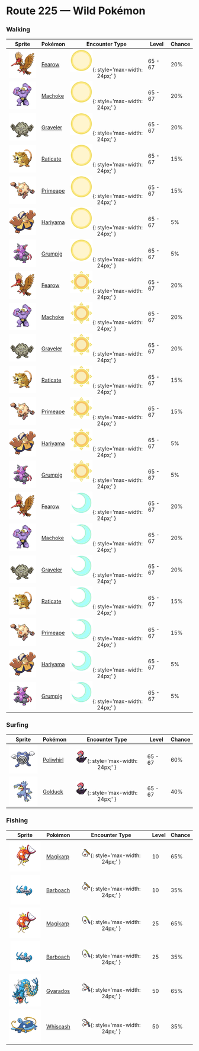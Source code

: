 # Route 225 — Wild Pokémon

### Walking

| Sprite | Pokémon | Encounter Type | Level | Chance |
|:------:|---------|:--------------:|-------|--------|
| ![Fearow](../../assets/sprites/fearow/front.gif "Fearow") | [Fearow](../../pokemon/fearow.md/) | ![Morning](../../assets/encounter_types/morning.png "Morning"){: style='max-width: 24px;' } | 65 - 67 | 20% |
| ![Machoke](../../assets/sprites/machoke/front.gif "Machoke") | [Machoke](../../pokemon/machoke.md/) | ![Morning](../../assets/encounter_types/morning.png "Morning"){: style='max-width: 24px;' } | 65 - 67 | 20% |
| ![Graveler](../../assets/sprites/graveler/front.gif "Graveler") | [Graveler](../../pokemon/graveler.md/) | ![Morning](../../assets/encounter_types/morning.png "Morning"){: style='max-width: 24px;' } | 65 - 67 | 20% |
| ![Raticate](../../assets/sprites/raticate/front.gif "Raticate") | [Raticate](../../pokemon/raticate.md/) | ![Morning](../../assets/encounter_types/morning.png "Morning"){: style='max-width: 24px;' } | 65 - 67 | 15% |
| ![Primeape](../../assets/sprites/primeape/front.gif "Primeape") | [Primeape](../../pokemon/primeape.md/) | ![Morning](../../assets/encounter_types/morning.png "Morning"){: style='max-width: 24px;' } | 65 - 67 | 15% |
| ![Hariyama](../../assets/sprites/hariyama/front.gif "Hariyama") | [Hariyama](../../pokemon/hariyama.md/) | ![Morning](../../assets/encounter_types/morning.png "Morning"){: style='max-width: 24px;' } | 65 - 67 | 5% |
| ![Grumpig](../../assets/sprites/grumpig/front.gif "Grumpig") | [Grumpig](../../pokemon/grumpig.md/) | ![Morning](../../assets/encounter_types/morning.png "Morning"){: style='max-width: 24px;' } | 65 - 67 | 5% |
| ![Fearow](../../assets/sprites/fearow/front.gif "Fearow") | [Fearow](../../pokemon/fearow.md/) | ![Day](../../assets/encounter_types/day.png "Day"){: style='max-width: 24px;' } | 65 - 67 | 20% |
| ![Machoke](../../assets/sprites/machoke/front.gif "Machoke") | [Machoke](../../pokemon/machoke.md/) | ![Day](../../assets/encounter_types/day.png "Day"){: style='max-width: 24px;' } | 65 - 67 | 20% |
| ![Graveler](../../assets/sprites/graveler/front.gif "Graveler") | [Graveler](../../pokemon/graveler.md/) | ![Day](../../assets/encounter_types/day.png "Day"){: style='max-width: 24px;' } | 65 - 67 | 20% |
| ![Raticate](../../assets/sprites/raticate/front.gif "Raticate") | [Raticate](../../pokemon/raticate.md/) | ![Day](../../assets/encounter_types/day.png "Day"){: style='max-width: 24px;' } | 65 - 67 | 15% |
| ![Primeape](../../assets/sprites/primeape/front.gif "Primeape") | [Primeape](../../pokemon/primeape.md/) | ![Day](../../assets/encounter_types/day.png "Day"){: style='max-width: 24px;' } | 65 - 67 | 15% |
| ![Hariyama](../../assets/sprites/hariyama/front.gif "Hariyama") | [Hariyama](../../pokemon/hariyama.md/) | ![Day](../../assets/encounter_types/day.png "Day"){: style='max-width: 24px;' } | 65 - 67 | 5% |
| ![Grumpig](../../assets/sprites/grumpig/front.gif "Grumpig") | [Grumpig](../../pokemon/grumpig.md/) | ![Day](../../assets/encounter_types/day.png "Day"){: style='max-width: 24px;' } | 65 - 67 | 5% |
| ![Fearow](../../assets/sprites/fearow/front.gif "Fearow") | [Fearow](../../pokemon/fearow.md/) | ![Night](../../assets/encounter_types/night.png "Night"){: style='max-width: 24px;' } | 65 - 67 | 20% |
| ![Machoke](../../assets/sprites/machoke/front.gif "Machoke") | [Machoke](../../pokemon/machoke.md/) | ![Night](../../assets/encounter_types/night.png "Night"){: style='max-width: 24px;' } | 65 - 67 | 20% |
| ![Graveler](../../assets/sprites/graveler/front.gif "Graveler") | [Graveler](../../pokemon/graveler.md/) | ![Night](../../assets/encounter_types/night.png "Night"){: style='max-width: 24px;' } | 65 - 67 | 20% |
| ![Raticate](../../assets/sprites/raticate/front.gif "Raticate") | [Raticate](../../pokemon/raticate.md/) | ![Night](../../assets/encounter_types/night.png "Night"){: style='max-width: 24px;' } | 65 - 67 | 15% |
| ![Primeape](../../assets/sprites/primeape/front.gif "Primeape") | [Primeape](../../pokemon/primeape.md/) | ![Night](../../assets/encounter_types/night.png "Night"){: style='max-width: 24px;' } | 65 - 67 | 15% |
| ![Hariyama](../../assets/sprites/hariyama/front.gif "Hariyama") | [Hariyama](../../pokemon/hariyama.md/) | ![Night](../../assets/encounter_types/night.png "Night"){: style='max-width: 24px;' } | 65 - 67 | 5% |
| ![Grumpig](../../assets/sprites/grumpig/front.gif "Grumpig") | [Grumpig](../../pokemon/grumpig.md/) | ![Night](../../assets/encounter_types/night.png "Night"){: style='max-width: 24px;' } | 65 - 67 | 5% |

### Surfing

| Sprite | Pokémon | Encounter Type | Level | Chance |
|:------:|---------|:--------------:|-------|--------|
| ![Poliwhirl](../../assets/sprites/poliwhirl/front.gif "Poliwhirl") | [Poliwhirl](../../pokemon/poliwhirl.md/) | ![Surf](../../assets/encounter_types/surf.png "Surf"){: style='max-width: 24px;' } | 65 - 67 | 60% |
| ![Golduck](../../assets/sprites/golduck/front.gif "Golduck") | [Golduck](../../pokemon/golduck.md/) | ![Surf](../../assets/encounter_types/surf.png "Surf"){: style='max-width: 24px;' } | 65 - 67 | 40% |

### Fishing

| Sprite | Pokémon | Encounter Type | Level | Chance |
|:------:|---------|:--------------:|-------|--------|
| ![Magikarp](../../assets/sprites/magikarp/front.gif "Magikarp") | [Magikarp](../../pokemon/magikarp.md/) | ![Old Rod](../../assets/encounter_types/old_rod.png "Old Rod"){: style='max-width: 24px;' } | 10 | 65% |
| ![Barboach](../../assets/sprites/barboach/front.gif "Barboach") | [Barboach](../../pokemon/barboach.md/) | ![Old Rod](../../assets/encounter_types/old_rod.png "Old Rod"){: style='max-width: 24px;' } | 10 | 35% |
| ![Magikarp](../../assets/sprites/magikarp/front.gif "Magikarp") | [Magikarp](../../pokemon/magikarp.md/) | ![Good Rod](../../assets/encounter_types/good_rod.png "Good Rod"){: style='max-width: 24px;' } | 25 | 65% |
| ![Barboach](../../assets/sprites/barboach/front.gif "Barboach") | [Barboach](../../pokemon/barboach.md/) | ![Good Rod](../../assets/encounter_types/good_rod.png "Good Rod"){: style='max-width: 24px;' } | 25 | 35% |
| ![Gyarados](../../assets/sprites/gyarados/front.gif "Gyarados") | [Gyarados](../../pokemon/gyarados.md/) | ![Super Rod](../../assets/encounter_types/super_rod.png "Super Rod"){: style='max-width: 24px;' } | 50 | 65% |
| ![Whiscash](../../assets/sprites/whiscash/front.gif "Whiscash") | [Whiscash](../../pokemon/whiscash.md/) | ![Super Rod](../../assets/encounter_types/super_rod.png "Super Rod"){: style='max-width: 24px;' } | 50 | 35% |

